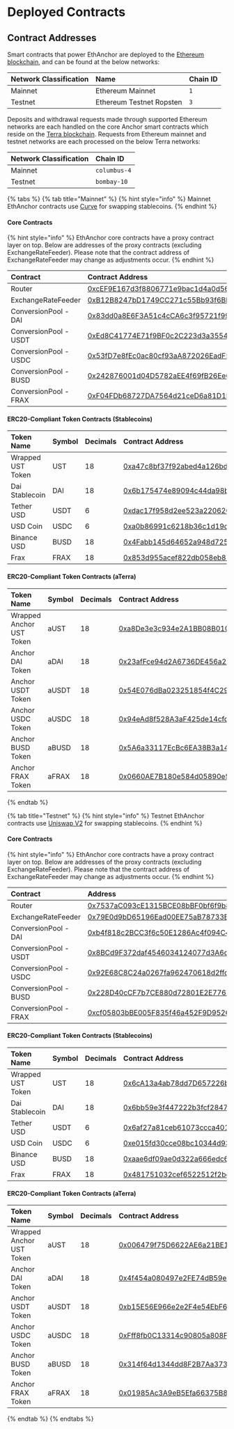 # Deployed Contracts

## Contract Addresses

Smart contracts that power EthAnchor are deployed to the [Ethereum blockchain](https://ethereum.org/en/), and can be found at the below networks:

| Network Classification | Name | Chain ID |
| :--- | :--- | :--- |
| Mainnet | Ethereum Mainnet | `1` |
| Testnet | Ethereum Testnet Ropsten | `3` |

Deposits and withdrawal requests made through supported Ethereum networks are each handled on the core Anchor smart contracts which reside on the [Terra blockchain](https://www.terra.money/). Requests from Ethereum mainnet and testnet networks are each processed on the below Terra networks:

| Network Classification | Chain ID |
| :--- | :--- |
| Mainnet | `columbus-4` |
| Testnet | `bombay-10` |

{% tabs %}
{% tab title="Mainnet" %}
{% hint style="info" %}
Mainnet EthAnchor contracts use [Curve](https://curve.fi/) for swapping stablecoins.
{% endhint %}

#### Core Contracts

{% hint style="info" %}
EthAnchor core contracts have a proxy contract layer on top. Below are addresses of the proxy contracts \(excluding ExchangeRateFeeder\). Please note that the contract address of ExchangeRateFeeder may change as adjustments occur.
{% endhint %}

| Contract | Contract Address |
| :--- | :--- |
| Router | [0xcEF9E167d3f8806771e9bac1d4a0d568c39a9388](https://etherscan.io/address/0xcEF9E167d3f8806771e9bac1d4a0d568c39a9388) |
| ExchangeRateFeeder | [0xB12B8247bD1749CC271c55Bb93f6BD2B485C94A7](https://etherscan.io/address/0xB12B8247bD1749CC271c55Bb93f6BD2B485C94A7) |
| ConversionPool - DAI | [0x83dd0a8E6F3A51c4cCA6c3f95721f9926DD9e7E7](https://etherscan.io/address/0x83dd0a8E6F3A51c4cCA6c3f95721f9926DD9e7E7) |
| ConversionPool - USDT | [0xEd8C41774E71f9BF0c2C223d3a3554F496656D16](https://etherscan.io/address/0xEd8C41774E71f9BF0c2C223d3a3554F496656D16) |
| ConversionPool - USDC | [0x53fD7e8fEc0ac80cf93aA872026EadF50cB925f3](https://etherscan.io/address/0x53fD7e8fEc0ac80cf93aA872026EadF50cB925f3) |
| ConversionPool - BUSD | [0x242876001d04D5782aEE4f69fB26Ee6264Cc1d21](https://etherscan.io/address/0x242876001d04D5782aEE4f69fB26Ee6264Cc1d21) |
| ConversionPool - FRAX | [0xF04FDb68727DA7564d21ceD6a81D1b63ff84b047](https://etherscan.io/address/0xF04FDb68727DA7564d21ceD6a81D1b63ff84b047#internaltx) |

#### ERC20-Compliant Token Contracts \(Stablecoins\)

| Token Name | Symbol | Decimals | Contract Address |
| :--- | :--- | :--- | :--- |
| Wrapped UST Token | UST | 18 | [0xa47c8bf37f92abed4a126bda807a7b7498661acd](https://etherscan.io/token/0xa47c8bf37f92abed4a126bda807a7b7498661acd) |
| Dai Stablecoin | DAI | 18 | [0x6b175474e89094c44da98b954eedeac495271d0f](https://etherscan.io/token/0x6b175474e89094c44da98b954eedeac495271d0f) |
| Tether USD | USDT | 6 | [0xdac17f958d2ee523a2206206994597c13d831ec7](https://etherscan.io/token/0xdac17f958d2ee523a2206206994597c13d831ec7) |
| USD Coin | USDC | 6 | [0xa0b86991c6218b36c1d19d4a2e9eb0ce3606eb48](https://etherscan.io/token/0xa0b86991c6218b36c1d19d4a2e9eb0ce3606eb48) |
| Binance USD | BUSD | 18 | [0x4Fabb145d64652a948d72533023f6E7A623C7C53](https://etherscan.io/token/0x4Fabb145d64652a948d72533023f6E7A623C7C53) |
| Frax | FRAX | 18 | [0x853d955acef822db058eb8505911ed77f175b99e](https://etherscan.io/token/0x853d955acef822db058eb8505911ed77f175b99e) |

#### ERC20-Compliant Token Contracts \(aTerra\)

| Token Name | Symbol | Decimals | Contract Address |
| :--- | :--- | :--- | :--- |
| Wrapped Anchor UST Token | aUST | 18 | [0xa8De3e3c934e2A1BB08B010104CcaBBD4D6293ab](https://etherscan.io/token/0xa8De3e3c934e2A1BB08B010104CcaBBD4D6293ab) |
| Anchor DAI Token | aDAI | 18 | [0x23afFce94d2A6736DE456a25eB8Cc96612Ca55CA](https://etherscan.io/token/0x23afFce94d2A6736DE456a25eB8Cc96612Ca55CA) |
| Anchor USDT Token | aUSDT | 18 | [0x54E076dBa023251854f4C29ea750566528734B2d](https://etherscan.io/token/0x54E076dBa023251854f4C29ea750566528734B2d) |
| Anchor USDC Token | aUSDC | 18 | [0x94eAd8f528A3aF425de14cfdDA727B218915687C](https://etherscan.io/token/0x94eAd8f528A3aF425de14cfdDA727B218915687C) |
| Anchor BUSD Token | aBUSD | 18 | [0x5A6a33117EcBc6EA38B3a140F3E20245052CC647](https://etherscan.io/token/0x5A6a33117EcBc6EA38B3a140F3E20245052CC647) |
| Anchor FRAX Token | aFRAX | 18 | [0x0660AE7B180e584d05890e56bE3A372F0b746515](https://etherscan.io/token/0x0660AE7B180e584d05890e56bE3A372F0b746515) |
{% endtab %}

{% tab title="Testnet" %}
{% hint style="info" %}
Testnet EthAnchor contracts use [Uniswap V2](https://app.uniswap.org/#/swap?use=V2) for swapping stablecoins.
{% endhint %}

#### Core Contracts

{% hint style="info" %}
EthAnchor core contracts have a proxy contract layer on top. Below are addresses of the proxy contracts \(excluding ExchangeRateFeeder\). Please note that the contract address of ExchangeRateFeeder may change as adjustments occur.
{% endhint %}

| Contract | Address |
| :--- | :--- |
| Router | [0x7537aC093cE1315BCE08bBF0bf6f9b86B7475008](https://ropsten.etherscan.io/address/0x7537aC093cE1315BCE08bBF0bf6f9b86B7475008) |
| ExchangeRateFeeder | [0x79E0d9bD65196Ead00EE75aB78733B8489E8C1fA](https://ropsten.etherscan.io/address/0x79E0d9bD65196Ead00EE75aB78733B8489E8C1fA) |
| ConversionPool - DAI | [0xb4f818c2BCC3f6c50E1286Ac4f094C4Cffd8F0CC](https://ropsten.etherscan.io/address/0xb4f818c2BCC3f6c50E1286Ac4f094C4Cffd8F0CC) |
| ConversionPool - USDT | [0x8BCd9F372daf4546034124077d3A6da3Fd552Cf4](https://ropsten.etherscan.io/address/0x8BCd9F372daf4546034124077d3A6da3Fd552Cf4) |
| ConversionPool - USDC | [0x92E68C8C24a0267fa962470618d2ffd21f9b6a95](https://ropsten.etherscan.io/address/0x92E68C8C24a0267fa962470618d2ffd21f9b6a95) |
| ConversionPool - BUSD | [0x228D40cCF7b7CE880d72801E2E776D38CA7E647D](https://ropsten.etherscan.io/address/0x228D40cCF7b7CE880d72801E2E776D38CA7E647D) |
| ConversionPool - FRAX | [0xcf05803bBE005F835f46a452F9D9526129c8E7f8](https://ropsten.etherscan.io/address/0xcf05803bBE005F835f46a452F9D9526129c8E7f8) |

#### ERC20-Compliant Token Contracts \(Stablecoins\)

| Token Name | Symbol | Decimals | Contract Address |
| :--- | :--- | :--- | :--- |
| Wrapped UST Token | UST | 18 | [0x6cA13a4ab78dd7D657226b155873A04DB929A3A4](https://ropsten.etherscan.io/token/0x6cA13a4ab78dd7D657226b155873A04DB929A3A4) |
| Dai Stablecoin | DAI | 18 | [0x6bb59e3f447222b3fcf2847111700723153f625a](https://ropsten.etherscan.io/token/0x6bb59e3f447222b3fcf2847111700723153f625a) |
| Tether USD | USDT | 6 | [0x6af27a81ceb61073ccca401ca6b43064f369dc02](https://ropsten.etherscan.io/token/0x6af27a81ceb61073ccca401ca6b43064f369dc02) |
| USD Coin | USDC | 6 | [0xe015fd30cce08bc10344d934bdb2292b1ec4bbbd](https://ropsten.etherscan.io/token/0xe015fd30cce08bc10344d934bdb2292b1ec4bbbd) |
| Binance USD | BUSD | 18 | [0xaae6df09ae0d322a666edc63e6a69e4b0fab6f5d](https://ropsten.etherscan.io/token/0xaae6df09ae0d322a666edc63e6a69e4b0fab6f5d) |
| Frax | FRAX | 18 | [0x481751032cef6522512f2bc9d140130ced428707](https://ropsten.etherscan.io/token/0x481751032cef6522512f2bc9d140130ced428707) |

#### ERC20-Compliant Token Contracts \(aTerra\)

| Token Name | Symbol | Decimals | Contract Address |
| :--- | :--- | :--- | :--- |
| Wrapped Anchor UST Token | aUST | 18 | [0x006479f75D6622AE6a21BE17C7F555B94c672342](https://ropsten.etherscan.io/token/0x006479f75d6622ae6a21be17c7f555b94c672342) |
| Anchor DAI Token | aDAI | 18 | [0x4f454a080497e2FE74dB59e0B311614321D7D706](https://ropsten.etherscan.io/token/0x4f454a080497e2FE74dB59e0B311614321D7D706) |
| Anchor USDT Token | aUSDT | 18 | [0xb15E56E966e2e2F4e54EbF6f5e8159Ea4f400478](https://ropsten.etherscan.io/token/0xb15E56E966e2e2F4e54EbF6f5e8159Ea4f400478) |
| Anchor USDC Token | aUSDC | 18 | [0xFff8fb0C13314c90805a808F48c7DFF37e95Eb16](https://ropsten.etherscan.io/token/0xFff8fb0C13314c90805a808F48c7DFF37e95Eb16) |
| Anchor BUSD Token | aBUSD | 18 | [0x314f64d1344dd8F2B7Aa373BA9e285aBB0aFAB65](https://ropsten.etherscan.io/token/0x314f64d1344dd8F2B7Aa373BA9e285aBB0aFAB65) |
| Anchor FRAX Token | aFRAX | 18 | [0x01985Ac3A9eB5Efa66375B89d74c6Fa6ebfC8322](https://ropsten.etherscan.io/token/0x01985Ac3A9eB5Efa66375B89d74c6Fa6ebfC8322) |
{% endtab %}
{% endtabs %}

